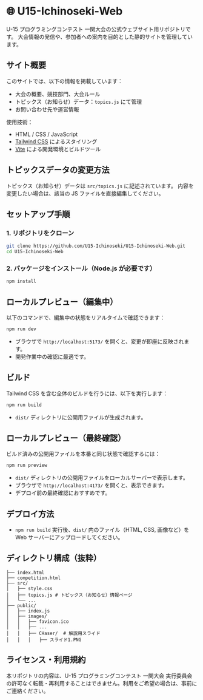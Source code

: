 # 🌐 U15-Ichinoseki-Web

U-15 プログラミングコンテスト 一関大会の公式ウェブサイト用リポジトリです。
大会情報の発信や、参加者への案内を目的とした静的サイトを管理しています。

## サイト概要

このサイトでは、以下の情報を掲載しています：

- 大会の概要、競技部門、大会ルール
- トピックス（お知らせ）データ：`topics.js` にて管理
- お問い合わせ先や運営情報

使用技術：

- HTML / CSS / JavaScript
- [Tailwind CSS](https://tailwindcss.com/) によるスタイリング
- [Vite](https://vitejs.dev/) による開発環境とビルドツール

## トピックスデータの変更方法

トピックス（お知らせ）データは `src/topics.js` に記述されています。
内容を変更したい場合は、該当の JS ファイルを直接編集してください。


## セットアップ手順

### 1. リポジトリをクローン

```bash
git clone https://github.com/U15-Ichinoseki/U15-Ichinoseki-Web.git
cd U15-Ichinoseki-Web
```

### 2. パッケージをインストール（Node.js が必要です）

```bash
npm install
```

## ローカルプレビュー（編集中）

以下のコマンドで、編集中の状態をリアルタイムで確認できます：

```bash
npm run dev
```

- ブラウザで `http://localhost:5173/` を開くと、変更が即座に反映されます。
- 開発作業中の確認に最適です。

## ビルド

Tailwind CSS を含む全体のビルドを行うには、以下を実行します：

```bash
npm run build
```

- `dist/` ディレクトリに公開用ファイルが生成されます。

## ローカルプレビュー（最終確認）

ビルド済みの公開用ファイルを本番と同じ状態で確認するには：

```bash
npm run preview
```

- `dist/` ディレクトリの公開用ファイルをローカルサーバーで表示します。
- ブラウザで `http://localhost:4173/` を開くと、表示できます。
- デプロイ前の最終確認におすすめです。

## デプロイ方法

- `npm run build` 実行後、`dist/` 内のファイル（HTML, CSS, 画像など）を Web サーバーにアップロードしてください。

## ディレクトリ構成（抜粋）

```
├── index.html
├── competition.html
├── src/
│   ├── style.css
│   ├── topics.js # トピックス（お知らせ）情報ページ
│   └── ...
├── public/
│   ├── index.js
│   ├── images/
│   │   ├── favicon.ico
│   │   ├── ...
│   │   ├── CHaser/  # 解説用スライド
│   │   │   ├── スライド1.PNG
```

## ライセンス・利用規約

本リポジトリの内容は、U-15 プログラミングコンテスト 一関大会 実行委員会の許可なく転載・再利用することはできません。利用をご希望の場合は、事前にご連絡ください。
